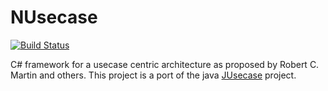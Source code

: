 # NUsecase
[![Build Status](https://travis-ci.org/codejanovic/NUsecase.svg?branch=develop)](https://travis-ci.org/codejanovic/NUsecase)

C# framework for a usecase centric architecture as proposed by Robert C. Martin and others. This project is a port of the java [JUsecase](https://github.com/codejanovic/jusecase) project. 
